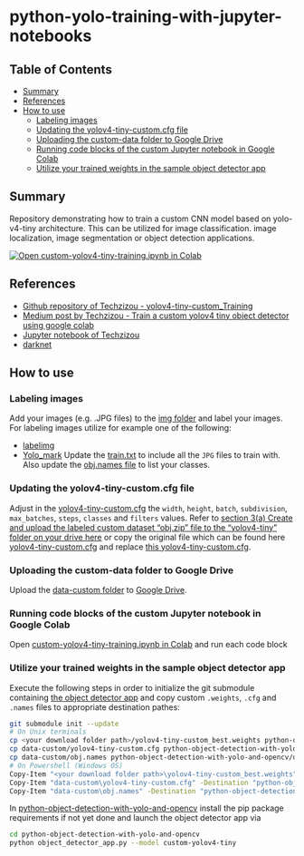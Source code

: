 # python-yolo-training-with-jupyter-notebooks

## Table of Contents

+ [Summary](#summary)
+ [References](#references)
+ [How to use](#how-to-use)
  + [Labeling images](#labeling-images)
  + [Updating the yolov4-tiny-custom.cfg file](#updating-the-yolov4-tiny-customcfg-file)
  + [Uploading the custom-data folder to Google Drive](#uploading-the-custom-data-folder-to-google-drive)
  + [Running code blocks of the custom Jupyter notebook in Google Colab](#running-code-blocks-of-the-custom-jupyter-notebook-in-google-colab)
  + [Utilize your trained weights in the sample object detector app](#utilize-your-trained-weights-in-the-sample-object-detector-app)

## Summary

Repository demonstrating how to train a custom CNN model based on yolo-v4-tiny architecture. This can be utilized for image classification. image localization, image segmentation or object detection applications.

[![Open custom-yolov4-tiny-training.ipynb in Colab](https://colab.research.google.com/assets/colab-badge.svg)](https://colab.research.google.com/github/MGTheTrain/python-yolo-training-with-jupyter-notebooks/blob/main/notebooks/custom-yolov4-tiny-training.ipynb)

## References

- [Github repository of Techzizou - yolov4-tiny-custom_Training](https://github.com/techzizou/yolov4-tiny-custom_Training/tree/main)
- [Medium post by Techzizou - Train a custom yolov4 tiny object detector using google colab](https://medium.com/analytics-vidhya/train-a-custom-yolov4-tiny-object-detector-using-google-colab-b58be08c9593)
- [Jupyter notebook of Techzizou](https://colab.research.google.com/drive/1hQO4nOoD6RDxdbz3C1YSiifTsyZjZpYm?usp=sharing#scrollTo=afZcMjuiLEUi)
- [darknet](https://github.com/AlexeyAB/darknet)

## How to use

### Labeling images
Add your images (e.g. .JPG files) to the [img folder](data-custom/img) and label your images. For labeling images utilize for example one of the following:
- [labelimg](https://github.com/tzutalin/labelImg#labelimg)
- [Yolo_mark](https://github.com/AlexeyAB/Yolo_mark)
Update the [train.txt](data-custom/train.txt) to include all the `JPG` files to train with. Also update the [obj.names file](data-custom/obj.names) to list your classes.

### Updating the yolov4-tiny-custom.cfg file
 Adjust in the [yolov4-tiny-custom.cfg](data-custom/yolov4-tiny-custom.cfg) the `width`, `height`, `batch`, `subdivision`, `max_batches`, `steps`, `classes` and `filters` values. Refer to [section 3(a) Create and upload the labeled custom dataset “obj.zip” file to the “yolov4-tiny” folder on your drive here](https://medium.com/analytics-vidhya/train-a-custom-yolov4-tiny-object-detector-using-google-colab-b58be08c9593) or copy the original file which can be found here [yolov4-tiny-custom.cfg](https://github.com/AlexeyAB/darknet/blob/master/cfg/yolov4-tiny-custom.cfg) and replace [this yolov4-tiny-custom.cfg](data-custom/yolov4-tiny-custom.cfg).

### Uploading the custom-data folder to Google Drive
Upload the [data-custom folder](data-custom) to [Google Drive](https://www.google.com/intl/de/drive/).

### Running code blocks of the custom Jupyter notebook in Google Colab
Open [custom-yolov4-tiny-training.ipynb in Colab](https://colab.research.google.com/github/MGTheTrain/python-yolo-training-with-jupyter-notebooks/blob/main/notebooks/custom-yolov4-tiny-training.ipynb) and run each code block

### Utilize your trained weights in the sample object detector app

Execute the following steps in order to initialize the git submodule containing [the object detector app](https://github.com/MGTheTrain/python-object-detection-with-yolo-and-opencv/tree/main/object_detector_app.py) and copy custom `.weights`, `.cfg` and `.names` files to appropriate destination pathes:

```sh
git submodule init --update
# On Unix terminals
cp <your download folder path>/yolov4-tiny-custom_best.weights python-object-detection-with-yolo-and-opencv/weights
cp data-custom/yolov4-tiny-custom.cfg python-object-detection-with-yolo-and-opencv/cfg
cp data-custom/obj.names python-object-detection-with-yolo-and-opencv/object-names
# On Powershell (Windows OS)
Copy-Item "<your download folder path>\yolov4-tiny-custom_best.weights" -Destination "python-object-detection-with-yolo-and-opencv\weights"
Copy-Item "data-custom\yolov4-tiny-custom.cfg" -Destination "python-object-detection-with-yolo-and-opencv\cfg"
Copy-Item "data-custom\obj.names" -Destination "python-object-detection-with-yolo-and-opencv\object-names"
```

In [python-object-detection-with-yolo-and-opencv](https://github.com/MGTheTrain/python-object-detection-with-yolo-and-opencv/tree/main/) install the pip package requirements if not yet done and launch the object detector app via 

```sh
cd python-object-detection-with-yolo-and-opencv
python object_detector_app.py --model custom-yolov4-tiny
```
